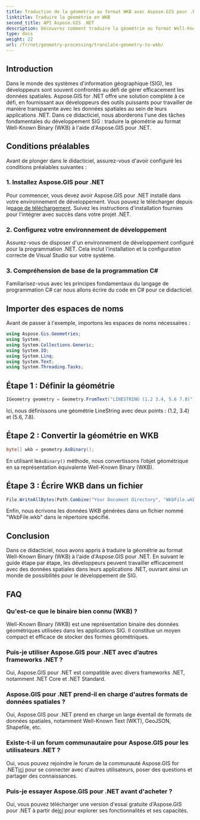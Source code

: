 ```yaml
---
title: Traduction de la géométrie au format WKB avec Aspose.GIS pour .NET
linktitle: Traduire la géométrie en WKB
second_title: API Aspose.GIS .NET
description: Découvrez comment traduire la géométrie au format Well-Known Binary (WKB) dans les applications .NET à l'aide d'Aspose.GIS pour une gestion transparente des données spatiales.
type: docs
weight: 22
url: /fr/net/geometry-processing/translate-geometry-to-wkb/
---
```

## Introduction
Dans le monde des systèmes d'information géographique (SIG), les développeurs sont souvent confrontés au défi de gérer efficacement les données spatiales. Aspose.GIS for .NET offre une solution complète à ce défi, en fournissant aux développeurs des outils puissants pour travailler de manière transparente avec les données spatiales au sein de leurs applications .NET. Dans ce didacticiel, nous aborderons l'une des tâches fondamentales du développement SIG : traduire la géométrie au format Well-Known Binary (WKB) à l'aide d'Aspose.GIS pour .NET.
## Conditions préalables
Avant de plonger dans le didacticiel, assurez-vous d'avoir configuré les conditions préalables suivantes :
### 1. Installez Aspose.GIS pour .NET
 Pour commencer, vous devez avoir Aspose.GIS pour .NET installé dans votre environnement de développement. Vous pouvez le télécharger depuis le[page de téléchargement](https://releases.aspose.com/gis/net/). Suivez les instructions d'installation fournies pour l'intégrer avec succès dans votre projet .NET.
### 2. Configurez votre environnement de développement
Assurez-vous de disposer d'un environnement de développement configuré pour la programmation .NET. Cela inclut l'installation et la configuration correcte de Visual Studio sur votre système.
### 3. Compréhension de base de la programmation C#
Familiarisez-vous avec les principes fondamentaux du langage de programmation C# car nous allons écrire du code en C# pour ce didacticiel.

## Importer des espaces de noms
Avant de passer à l'exemple, importons les espaces de noms nécessaires :
```csharp
using Aspose.Gis.Geometries;
using System;
using System.Collections.Generic;
using System.IO;
using System.Linq;
using System.Text;
using System.Threading.Tasks;
```
## Étape 1 : Définir la géométrie
```csharp
IGeometry geometry = Geometry.FromText("LINESTRING (1.2 3.4, 5.6 7.8)");
```
Ici, nous définissons une géométrie LineString avec deux points : (1.2, 3.4) et (5.6, 7.8).
## Étape 2 : Convertir la géométrie en WKB
```csharp
byte[] wkb = geometry.AsBinary();
```
 En utilisant le`AsBinary()` méthode, nous convertissons l’objet géométrique en sa représentation équivalente Well-Known Binary (WKB).
## Étape 3 : Écrire WKB dans un fichier
```csharp
File.WriteAllBytes(Path.Combine("Your Document Directory", "WkbFile.wkb"), wkb);
```
Enfin, nous écrivons les données WKB générées dans un fichier nommé "WkbFile.wkb" dans le répertoire spécifié.

## Conclusion
Dans ce didacticiel, nous avons appris à traduire la géométrie au format Well-Known Binary (WKB) à l'aide d'Aspose.GIS pour .NET. En suivant le guide étape par étape, les développeurs peuvent travailler efficacement avec des données spatiales dans leurs applications .NET, ouvrant ainsi un monde de possibilités pour le développement de SIG.
## FAQ
### Qu'est-ce que le binaire bien connu (WKB) ?
Well-Known Binary (WKB) est une représentation binaire des données géométriques utilisées dans les applications SIG. Il constitue un moyen compact et efficace de stocker des formes géométriques.
### Puis-je utiliser Aspose.GIS pour .NET avec d’autres frameworks .NET ?
Oui, Aspose.GIS pour .NET est compatible avec divers frameworks .NET, notamment .NET Core et .NET Standard.
### Aspose.GIS pour .NET prend-il en charge d'autres formats de données spatiales ?
Oui, Aspose.GIS pour .NET prend en charge un large éventail de formats de données spatiales, notamment Well-Known Text (WKT), GeoJSON, Shapefile, etc.
### Existe-t-il un forum communautaire pour Aspose.GIS pour les utilisateurs .NET ?
 Oui, vous pouvez rejoindre le forum de la communauté Aspose.GIS for .NET[ici](https://forum.aspose.com/c/gis/33) pour se connecter avec d'autres utilisateurs, poser des questions et partager des connaissances.
### Puis-je essayer Aspose.GIS pour .NET avant d'acheter ?
 Oui, vous pouvez télécharger une version d'essai gratuite d'Aspose.GIS pour .NET à partir de[ici](https://releases.aspose.com/) pour explorer ses fonctionnalités et ses capacités.
